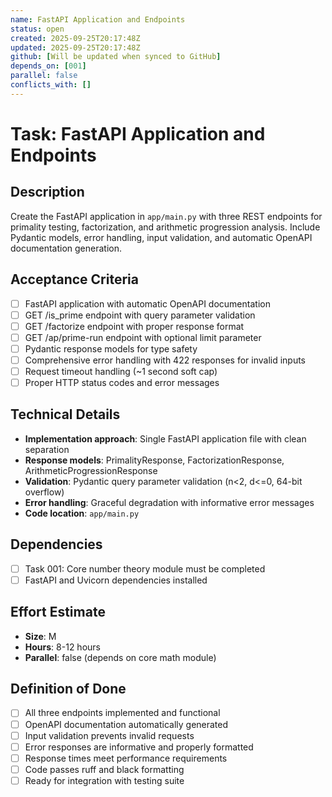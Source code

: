 ```yaml
---
name: FastAPI Application and Endpoints
status: open
created: 2025-09-25T20:17:48Z
updated: 2025-09-25T20:17:48Z
github: [Will be updated when synced to GitHub]
depends_on: [001]
parallel: false
conflicts_with: []
---
```


# Task: FastAPI Application and Endpoints

## Description
Create the FastAPI application in `app/main.py` with three REST endpoints for primality testing, factorization, and arithmetic progression analysis. Include Pydantic models, error handling, input validation, and automatic OpenAPI documentation generation.

## Acceptance Criteria
- [ ] FastAPI application with automatic OpenAPI documentation
- [ ] GET /is_prime endpoint with query parameter validation
- [ ] GET /factorize endpoint with proper response format
- [ ] GET /ap/prime-run endpoint with optional limit parameter
- [ ] Pydantic response models for type safety
- [ ] Comprehensive error handling with 422 responses for invalid inputs
- [ ] Request timeout handling (~1 second soft cap)
- [ ] Proper HTTP status codes and error messages

## Technical Details
- **Implementation approach**: Single FastAPI application file with clean separation
- **Response models**: PrimalityResponse, FactorizationResponse, ArithmeticProgressionResponse
- **Validation**: Pydantic query parameter validation (n<2, d<=0, 64-bit overflow)
- **Error handling**: Graceful degradation with informative error messages
- **Code location**: `app/main.py`

## Dependencies
- [ ] Task 001: Core number theory module must be completed
- [ ] FastAPI and Uvicorn dependencies installed

## Effort Estimate
- **Size**: M
- **Hours**: 8-12 hours
- **Parallel**: false (depends on core math module)

## Definition of Done
- [ ] All three endpoints implemented and functional
- [ ] OpenAPI documentation automatically generated
- [ ] Input validation prevents invalid requests
- [ ] Error responses are informative and properly formatted
- [ ] Response times meet performance requirements
- [ ] Code passes ruff and black formatting
- [ ] Ready for integration with testing suite